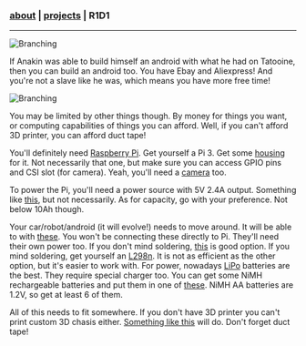 ### [about](https://abradaric.me)   |   [projects](https://abradaric.me/projects) | R1D1
* * *
![Branching](https://i.imgur.com/7kfFT6e.png)

If Anakin was able to build himself an android with what he had on Tatooine, then you can build an android too. You have Ebay and Aliexpress! And you're not a slave like he was, which means you have more free time!

![Branching](https://i.imgur.com/N64HE4l.png)

You may be limited by other things though. By money for things you want, or computing capabilities of things you can afford. Well, if you can't afford 3D printer, you can afford duct tape!

You'll definitely need [Raspberry Pi](https://www.raspberrypi.org/products/). Get yourself a Pi 3. Get some [housing](https://amzn.to/2Adzo7S) for it. Not necessarily that one, but make sure you can access GPIO pins and CSI slot (for camera). Yeah, you'll need a [camera](https://www.raspberrypi.org/products/camera-module-v2/) too.

To power the Pi, you'll need a power source with 5V 2.4A output. Something like [this](https://bit.ly/2yI0cLD), but not necessarily. As for capacity, go with your preference. Not below 10Ah though.

Your car/robot/android (it will evolve!) needs to move around. It will be able to with [these](https://bit.ly/2QTSllA). You won't be connecting these directly to Pi. They'll need their own power too. If you don't mind soldering, [this](https://ebay.to/2pVbNDh) is good option. If you mind soldering, get yourself an [L298n](https://ebay.to/2NKH05v). It is not as efficient as the other option, but it's easier to work with. For power, nowadays [LiPo](https://hobbyking.com/en_us/graphene-2200mah-3s-45c-w-xt60.html) batteries are the best. They require special charger too. You can get some NiMH rechargeable batteries and put them in one of [these](https://ebay.to/2pWM799). NiMH AA batteries are 1.2V, so get at least 6 of them.

All of this needs to fit somewhere. If you don't have 3D printer you can't print custom 3D chasis either. [Something like this](https://bit.ly/2Adqszo) will do. Don't forget duct tape!
